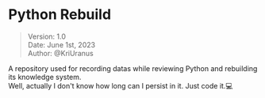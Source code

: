 # Python Rebuild
> Version: 1.0  
> Date: June 1st, 2023  
> Author: @KriUranus  

A repository used for recording datas while reviewing Python and rebuilding its knowledge system.  
Well, actually I don't know how long can I persist in it. Just code it.💻
